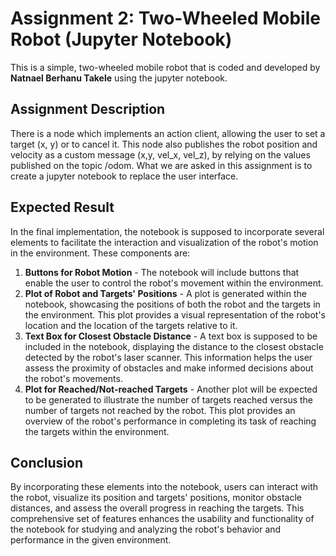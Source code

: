 # Assignment 2: Two-Wheeled Mobile Robot (Jupyter Notebook)
This is a simple, two-wheeled mobile robot that is coded and developed by **Natnael Berhanu Takele** using the jupyter notebook.

## Assignment Description
There is a node which implements an action client, allowing the user to set a target (x, y) or to cancel it. This node
also publishes the robot position and velocity as a custom message (x,y, vel_x, vel_z), by relying on the values
published on the topic /odom. What we are asked in this assignment is to create a jupyter notebook to replace the user
interface. 

## Expected Result
In the final implementation, the notebook is supposed to incorporate several elements to facilitate the interaction and visualization of the robot's motion in the environment. These components are:

1. **Buttons for Robot Motion** - The notebook will include buttons that enable the user to control the robot's movement within the environment.
2. **Plot of Robot and Targets' Positions** - A plot is generated within the notebook, showcasing the positions of both the robot and the targets in the environment. This plot provides a visual representation of the robot's location and the location of the targets relative to it.
3. **Text Box for Closest Obstacle Distance** - A text box is supposed to be included in the notebook, displaying the distance to the closest obstacle detected by the robot's laser scanner. This information helps the user assess the proximity of obstacles and make informed decisions about the robot's movements.
4. **Plot for Reached/Not-reached Targets** - Another plot will be expected to be generated to illustrate the number of targets reached versus the number of targets not reached by the robot. This plot provides an overview of the robot's performance in completing its task of reaching the targets within the environment.

## Conclusion
By incorporating these elements into the notebook, users can interact with the robot, visualize its position and targets' positions, monitor obstacle distances, and assess the overall progress in reaching the targets. This comprehensive set of features enhances the usability and functionality of the notebook for studying and analyzing the robot's behavior and performance in the given environment.
